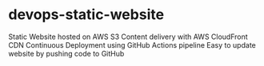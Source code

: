 # devops-static-website
Static Website hosted on AWS S3  Content delivery with AWS CloudFront CDN  Continuous Deployment using GitHub Actions pipeline  Easy to update website by pushing code to GitHub
